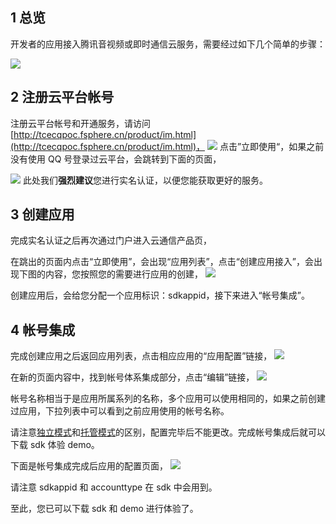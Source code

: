 ## 1 总览

开发者的应用接入腾讯音视频或即时通信云服务，需要经过如下几个简单的步骤：

![](http://avc.qcloud.com/wiki2.0/im/imgs/20151116122711_10932.png)

## 2 注册云平台帐号

注册云平台帐号和开通服务，请访问[http://tcecqpoc.fsphere.cn/product/im.html](http://tcecqpoc.fsphere.cn/product/im.html)，
![](http://imgcache.tcecqpoc.fsphere.cn/image/mccdn.qcloud.com/static/img/c585782d4e3b0d689b5f0b4f7d761bb5/image.png)
点击”立即使用“，如果之前没有使用 QQ 号登录过云平台，会跳转到下面的页面，

![](http://imgcache.tcecqpoc.fsphere.cn/image/mccdn.qcloud.com/static/img/04caf259bd91b4686afe6ad220369f6d/image.png)
此处我们**强烈建议**您进行实名认证，以便您能获取更好的服务。

## 3 创建应用
完成实名认证之后再次通过门户进入云通信产品页，

在跳出的页面内点击“立即使用”，会出现“应用列表”，点击“创建应用接入”，会出现下图的内容，您按照您的需要进行应用的创建，
![](http://imgcache.tcecqpoc.fsphere.cn/image/mccdn.qcloud.com/static/img/f0fe0d972194e9bcf47e47f37493f135/image.png)

创建应用后，会给您分配一个应用标识：sdkappid，接下来进入“帐号集成”。

## 4 帐号集成
完成创建应用之后返回应用列表，点击相应应用的“应用配置”链接，
![](http://imgcache.tcecqpoc.fsphere.cn/image/mccdn.qcloud.com/static/img/efc1598889474fbd8b0120874f21223d/image.png)

在新的页面内容中，找到帐号体系集成部分，点击“编辑”链接，
![](http://imgcache.tcecqpoc.fsphere.cn/image/mccdn.qcloud.com/static/img/ddec754065493603b39c691c02198df2/image.png)

帐号名称相当于是应用所属系列的名称，多个应用可以使用相同的，如果之前创建过应用，下拉列表中可以看到之前应用使用的帐号名称。

请注意[独立模式](/doc/product/269/独立模式)和[托管模式](/doc/product/269/托管模式)的区别，配置完毕后不能更改。完成帐号集成后就可以下载 sdk 体验 demo。

下面是帐号集成完成后应用的配置页面，
![](http://imgcache.tcecqpoc.fsphere.cn/image/mccdn.qcloud.com/static/img/489a358138c536c20b2c17610b5c024e/image.png)

请注意 sdkappid 和 accounttype 在 sdk 中会用到。

至此，您已可以下载 sdk 和 demo 进行体验了。